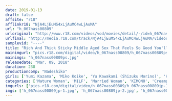 ```yaml
---
date: 2019-01-13
draft: false
affsite: "r18"
afflinkr18: "NjA4LjEuMS4xLjAuMC4wLjAuMA"
url: "h_067nass00809"
urloriginal: "http://www.r18.com/videos/vod/movies/detail/-/id=h_067nass00809"
urlfinal: "http://media.r18.com/track/NjA4LjEuMS4xLjAuMC4wLjAuMA/videos/vod/movies/detail/-/id=h_067nass00809"
samplevid: "----"
title: "Rich And Thick Sticky Middle Aged Sex That Feels So Good You'll Spasm With Pleasure"
mainimgurl: "pics.r18.com/digital/video/h_067nass00809/h_067nass00809ps.jpg"
mainimgs: "h_067nass00809ps.jpg"
releasedate: "Mar. 09, 2018"
duration: 238
productioncomp: "Nadeshiko"
girls: ['Yumi Kazama', 'Miko Koike', 'Yu Kawakami (Shizuku Morino)', 'Hitomi Enjoji', 'Misa Yuki', 'Iku Kondo\n(Ikumi Kondo)']
categories: ['Mature Woman', 'MILF', 'Married Woman', 'KIMONO', 'Creampie', 'Over 4 Hours', 'Hi-Def']
imgurls: ['pics.r18.com/digital/video/h_067nass00809/h_067nass00809jp-1.jpg', 'pics.r18.com/digital/video/h_067nass00809/h_067nass00809jp-2.jpg', 'pics.r18.com/digital/video/h_067nass00809/h_067nass00809jp-3.jpg', 'pics.r18.com/digital/video/h_067nass00809/h_067nass00809jp-4.jpg', 'pics.r18.com/digital/video/h_067nass00809/h_067nass00809jp-5.jpg', 'pics.r18.com/digital/video/h_067nass00809/h_067nass00809jp-6.jpg', 'pics.r18.com/digital/video/h_067nass00809/h_067nass00809jp-7.jpg', 'pics.r18.com/digital/video/h_067nass00809/h_067nass00809jp-8.jpg', 'pics.r18.com/digital/video/h_067nass00809/h_067nass00809jp-9.jpg', 'pics.r18.com/digital/video/h_067nass00809/h_067nass00809jp-10.jpg', 'pics.r18.com/digital/video/h_067nass00809/h_067nass00809jp-11.jpg', 'pics.r18.com/digital/video/h_067nass00809/h_067nass00809jp-12.jpg', 'pics.r18.com/digital/video/h_067nass00809/h_067nass00809jp-13.jpg', 'pics.r18.com/digital/video/h_067nass00809/h_067nass00809jp-14.jpg', 'pics.r18.com/digital/video/h_067nass00809/h_067nass00809jp-15.jpg', 'pics.r18.com/digital/video/h_067nass00809/h_067nass00809jp-16.jpg', 'pics.r18.com/digital/video/h_067nass00809/h_067nass00809jp-17.jpg', 'pics.r18.com/digital/video/h_067nass00809/h_067nass00809jp-18.jpg', 'pics.r18.com/digital/video/h_067nass00809/h_067nass00809jp-19.jpg']
imgs: ['h_067nass00809jp-1.jpg', 'h_067nass00809jp-2.jpg', 'h_067nass00809jp-3.jpg', 'h_067nass00809jp-4.jpg', 'h_067nass00809jp-5.jpg', 'h_067nass00809jp-6.jpg', 'h_067nass00809jp-7.jpg', 'h_067nass00809jp-8.jpg', 'h_067nass00809jp-9.jpg', 'h_067nass00809jp-10.jpg', 'h_067nass00809jp-11.jpg', 'h_067nass00809jp-12.jpg', 'h_067nass00809jp-13.jpg', 'h_067nass00809jp-14.jpg', 'h_067nass00809jp-15.jpg', 'h_067nass00809jp-16.jpg', 'h_067nass00809jp-17.jpg', 'h_067nass00809jp-18.jpg', 'h_067nass00809jp-19.jpg']
---
```

